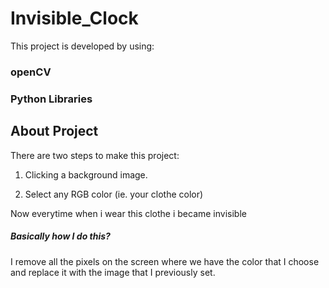 # Invisible_Clock

This project is developed by using:

### openCV
### Python Libraries

## About Project 

There are two steps to make this project:

  1) Clicking a background image.
  
  2) Select any RGB color (ie. your clothe color)
  
  Now everytime when i wear this clothe i became invisible 
  
  ##### Basically how I do this? 
  
  I remove all the pixels on the screen where we have the color that I choose and replace it with the image that I previously set.
  
